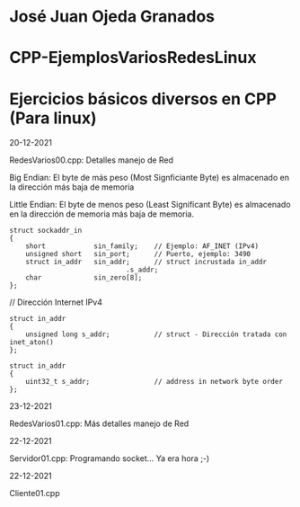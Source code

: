 # José Juan Ojeda Granados
# CPP-EjemplosVariosRedesLinux
# Ejercicios básicos diversos en CPP (Para linux)

20-12-2021

RedesVarios00.cpp: Detalles manejo de Red

Big Endian:
El byte de más peso (Most Signficiante Byte) es almacenado en la dirección más
baja de memoria

Little Endian:
El byte de menos peso (Least Significant Byte) es almacenado en la dirección de
memoria más baja de memoria.

    struct sockaddr_in
    {
        short            sin_family;    // Ejemplo: AF_INET (IPv4)
        unsigned short   sin_port;      // Puerto, ejemplo: 3490
        struct in_addr   sin_addr;      // struct incrustada in_addr
                                 .s_addr;
        char             sin_zero[8];
    };

// Dirección Internet IPv4

    struct in_addr
    {
        unsigned long s_addr;           // struct - Dirección tratada con inet_aton()
    };

    struct in_addr
    {
        uint32_t s_addr;                // address in network byte order
    };


23-12-2021

RedesVarios01.cpp: Más detalles manejo de Red

22-12-2021

Servidor01.cpp: Programando socket... Ya era hora ;-)

22-12-2021

Cliente01.cpp
